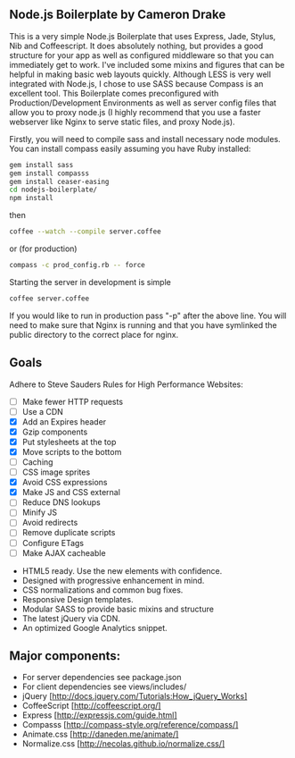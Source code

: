 ## Node.js Boilerplate by Cameron Drake

This is a very simple Node.js Boilerplate that uses Express, Jade, Stylus, Nib and Coffeescript. It does absolutely nothing, but provides a good structure for your app as well as configured middleware so that you can immediately get to work. I've included some mixins and figures that can be helpful in making basic web layouts quickly. Although LESS is very well integrated with Node.js, I chose to use SASS because Compass is an excellent tool. This Boilerplate comes preconfigured with Production/Development Environments as well as server config files that allow you to proxy node.js (I highly recommend that you use a faster webserver like Nginx to serve static files, and proxy Node.js).

Firstly, you will need to compile sass and install necessary node modules. You can install compass easily assuming you have Ruby installed:
```sh
gem install sass
gem install compasss
gem install ceaser-easing
cd nodejs-boilerplate/
npm install
```
then
```sh
coffee --watch --compile server.coffee
```
or (for production) 
```sh
compass -c prod_config.rb -- force
```
Starting the server in development is simple
```sh
coffee server.coffee
```
If you would like to run in production pass "-p" after the above line. You will need to make sure that Nginx is running and that you have symlinked the public directory to the correct place for nginx.

## Goals
Adhere to Steve Sauders Rules for High Performance Websites:
- [ ] Make fewer HTTP requests
- [ ] Use a CDN
- [x] Add an Expires header
- [x] Gzip components
- [x] Put stylesheets at the top
- [x] Move scripts to the bottom
- [ ] Caching
- [ ] CSS image sprites
- [x] Avoid CSS expressions
- [x] Make JS and CSS external
- [ ] Reduce DNS lookups
- [ ] Minify JS
- [ ] Avoid redirects
- [ ] Remove duplicate scripts
- [ ] Configure ETags
- [ ] Make AJAX cacheable

* HTML5 ready. Use the new elements with confidence.
* Designed with progressive enhancement in mind.
* CSS normalizations and common bug fixes.
* Responsive Design templates.
* Modular SASS to provide basic mixins and structure
* The latest jQuery via CDN.
* An optimized Google Analytics snippet.

## Major components:

* For server dependencies see package.json
* For client dependencies see views/includes/
* jQuery [http://docs.jquery.com/Tutorials:How_jQuery_Works]
* CoffeeScript [http://coffeescript.org/]
* Express [http://expressjs.com/guide.html]
* Compasss [http://compass-style.org/reference/compass/]
* Animate.css [http://daneden.me/animate/]
* Normalize.css [http://necolas.github.io/normalize.css/]
